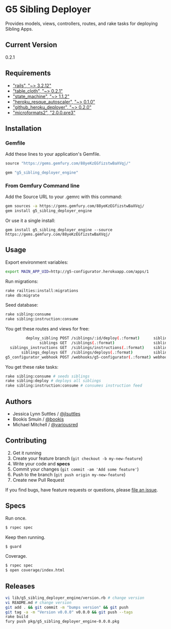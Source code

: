 # G5 Sibling Deployer

Provides models, views, controllers, routes, and rake tasks for deploying Sibling Apps.


## Current Version

0.2.1


## Requirements

* ["rails", "~> 3.2.12"](http://rubygems.org/gems/rails)
* ["table_cloth", "~> 0.2.1"](http://rubygems.org/gems/table_cloth)
* ["state_machine", "~> 1.1.2"](http://rubygems.org/gems/state_machine)
* ["heroku_resque_autoscaler", "~> 0.1.0"](http://rubygems.org/gems/heroku_resque_autoscaler)
* ["github_heroku_deployer", "~> 0.2.0"](http://rubygems.org/gems/github_heroku_deployer)
* ["microformats2", "2.0.0.pre3"](http://rubygems.org/gems/microformats2)


## Installation

### Gemfile

Add these lines to your application's Gemfile.

```ruby
source "https://gems.gemfury.com/88yeKzEGfizstwBaXVqj/"

gem "g5_sibling_deployer_engine"
```

### From Gemfury Command line

Add the Source URL to your .gemrc with this command:

```bash
gem sources -a https://gems.gemfury.com/88yeKzEGfizstwBaXVqj/
gem install g5_sibling_deployer_engine
```

Or use it a single install:

```
gem install g5_sibling_deployer_engine --source https://gems.gemfury.com/88yeKzEGfizstwBaXVqj/
```


## Usage

Export environment variables:
```bash
export MAIN_APP_UID=http://g5-configurator.herokuapp.com/apps/1
```

Run migrations:
```bash
rake railties:install:migrations
rake db:migrate
```

Seed database:
```bash
rake sibling:consume
rake sibling:instruction:consume
```

You get these routes and views for free:
```bash
         deploy_sibling POST /siblings/:id/deploy(.:format)      siblings#deploy
               siblings GET  /siblings(.:format)                 siblings#index
  siblings_instructions GET  /siblings/instructions(.:format)    siblings/instructions#index
       siblings_deploys GET  /siblings/deploys(.:format)         siblings/deploys#index
g5_configurator_webhook POST /webhooks/g5-configurator(.:format) webhooks#g5_configurator
```

You get these rake tasks:
```bash
rake sibling:consume # seeds siblings
rake sibling:deploy # deploys all siblings
rake sibling:instruction:consume # consumes instruction feed
```


## Authors

* Jessica Lynn Suttles / [@jlsuttles](https://github.com/jlsuttles)
* Bookis Smuin / [@bookis](https://github.com/bookis)
* Michael Mitchell / [@variousred](https://github.com/variousred)


## Contributing

2. Get it running
3. Create your feature branch (`git checkout -b my-new-feature`)
4. Write your code and **specs**
5. Commit your changes (`git commit -am 'Add some feature'`)
6. Push to the branch (`git push origin my-new-feature`)
7. Create new Pull Request

If you find bugs, have feature requests or questions, please
[file an issue](https://github.com/g5search/g5_sibling_deployer_engine/issues).


## Specs

Run once.
```bash
$ rspec spec
```

Keep then running.
```bash
$ guard
```

Coverage.
```bash
$ rspec spec
$ open coverage/index.html
```


## Releases

```bash
vi lib/g5_sibling_deployer_engine/version.rb # change version
vi README.md # change version
git add . && git commit -m "bumps version" && git push
git tag -a -m "Version v0.0.0" v0.0.0 && git push --tags
rake build
fury push pkg/g5_sibling_deployer_engine-0.0.0.pkg
```
